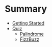 # Summary

* [Getting Started](docs/getting-started.md)
* [Quiz](/docs/quiz/README.md)
  * [Palindrome](docs/quiz/palindrome.md)
  * [FizzBuzz](docs/quiz/fizzbuzz.md)
